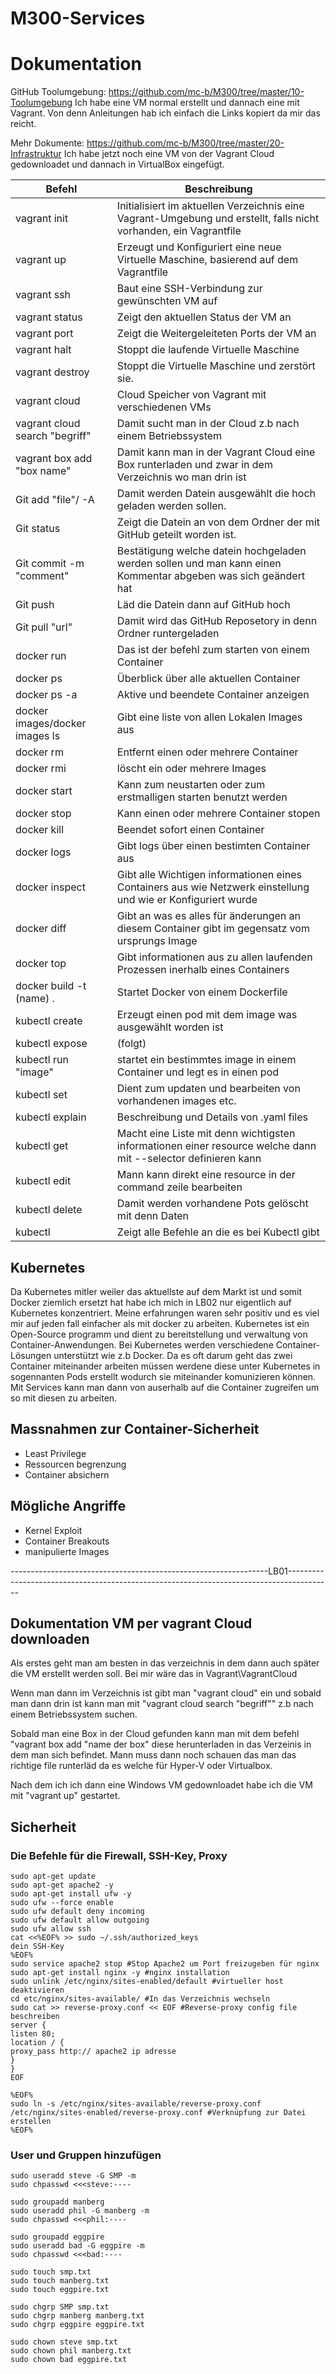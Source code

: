# M300-Services

# Dokumentation

GitHub Toolumgebung: https://github.com/mc-b/M300/tree/master/10-Toolumgebung
	Ich habe eine VM normal erstellt und dannach eine mit Vagrant.
    Von denn Anleitungen hab ich einfach die Links kopiert da mir das reicht.

Mehr Dokumente: https://github.com/mc-b/M300/tree/master/20-Infrastruktur
	Ich habe jetzt noch eine VM von der Vagrant Cloud gedownloadet und dannach in VirtualBox eingefügt.
	
  | Befehl                         | Beschreibung																										|
  |--------------------------------|--------------------------------------------------------------------------------------------------------------------|
  |vagrant init				   	   |Initialisiert im aktuellen Verzeichnis eine Vagrant-Umgebung und erstellt, falls nicht vorhanden, ein Vagrantfile   |
  |vagrant up					   |Erzeugt und Konfiguriert eine neue Virtuelle Maschine, basierend auf dem Vagrantfile                                |
  |vagrant ssh					   |Baut eine SSH-Verbindung zur gewünschten VM auf                                                                     |
  |vagrant status				   |Zeigt den aktuellen Status der VM an                                                                                |
  |vagrant port					   |Zeigt die Weitergeleiteten Ports der VM an                                                                          |
  |vagrant halt					   |Stoppt die laufende Virtuelle Maschine                                                                              |
  |vagrant destroy				   |Stoppt die Virtuelle Maschine und zerstört sie.                                                                     |
  |vagrant cloud                   |Cloud Speicher von Vagrant mit verschiedenen VMs																	|
  |vagrant cloud search "begriff"  |Damit sucht man in der Cloud z.b nach einem Betriebssystem															|
  |vagrant box add "box name"	   |Damit kann man in der Vagrant Cloud eine Box runterladen und zwar in dem Verzeichnis wo man drin ist				|
  |Git add "file"/ -A			   |Damit werden Datein ausgewählt die hoch geladen werden sollen.                                                      |
  |Git status                      |Zeigt die Datein an von dem Ordner der mit GitHub geteilt worden ist.                                               |
  |Git commit -m "comment"		   |Bestätigung welche datein hochgeladen werden sollen und man kann einen Kommentar abgeben was sich geändert hat      |
  |Git push                        |Läd die Datein dann auf GitHub hoch                                                                                 |
  |Git pull "url"                  |Damit wird das GitHub Reposetory in denn Ordner runtergeladen                                                       |
  |docker run 					   |Das ist der befehl zum starten von einem Container																	|
  |docker ps					   |Überblick über alle aktuellen Container																				|
  |docker ps -a					   |Aktive und beendete Container anzeigen																				|
  |docker images/docker images ls  |Gibt eine liste von allen Lokalen Images aus 																		|
  |docker rm					   |Entfernt einen oder mehrere Container																				|
  |docker rmi					   |löscht ein oder mehrere Images																						|
  |docker start					   |Kann zum neustarten oder zum erstmalligen starten benutzt werden													|
  |docker stop					   |Kann einen oder mehrere Container stopen																			|
  |docker kill 					   |Beendet sofort einen Container																						|
  |docker logs					   |Gibt logs über einen bestimten Container aus																		|
  |docker inspect				   |Gibt alle Wichtigen informationen eines Containers aus wie Netzwerk einstellung und wie er Konfiguriert wurde		|
  |docker diff					   |Gibt an was es alles für änderungen an diesem Container gibt im gegensatz vom ursprungs Image						|
  |docker top					   |Gibt informationen aus zu allen laufenden Prozessen inerhalb eines Containers										|
  |docker build -t (name) .		   |Startet Docker von einem Dockerfile																					|
  |kubectl create				   |Erzeugt einen pod mit dem image was ausgewählt worden ist															|
  |kubectl expose				   |(folgt)																												|
  |kubectl run "image"			   |startet ein bestimmtes image in einem Container und legt es in einen pod											|
  |kubectl set 					   |Dient zum updaten und bearbeiten von vorhandenen images etc.														|
  |kubectl explain 				   |Beschreibung und Details von .yaml files																			|
  |kubectl get                     |Macht eine Liste mit denn wichtigsten informationen einer resource welche dann mit --selector definieren kann		|
  |kubectl edit 				   |Mann kann direkt eine resource in der command zeile bearbeiten													    |
  |kubectl delete				   |Damit werden vorhandene Pots gelöscht mit denn Daten																|
  |kubectl						   |Zeigt alle Befehle an die es bei Kubectl gibt																		|
  
## Kubernetes

Da Kubernetes mitler weiler das aktuellste auf dem Markt ist und somit Docker ziemlich ersetzt hat habe ich mich in LB02 nur eigentlich auf Kubernetes
konzentriert. Meine erfahrungen waren sehr positiv und es viel mir auf jeden fall einfacher als mit docker zu arbeiten.
Kubernetes ist ein Open-Source programm und dient zu bereitstellung und verwaltung von Container-Anwendungen. Bei Kubernetes werden verschiedene Container-Lösungen
unterstützt wie z.b Docker. Da es oft darum geht das zwei Container miteinander arbeiten müssen werdene diese unter Kubernetes in sogennanten Pods erstellt wodurch sie
miteinander komunizieren können. Mit Services kann man dann von auserhalb auf die Container zugreifen um so mit diesen zu arbeiten.


## Massnahmen zur Container-Sicherheit
- Least Privilege
- Ressourcen begrenzung
- Container absichern

## Mögliche Angriffe
- Kernel Exploit
- Container Breakouts
- manipulierte Images

----------------------------------------------------------------LB01-----------------------------------------------------------------------------------------  
  
## Dokumentation VM per vagrant Cloud downloaden


Als erstes geht man am besten in das verzeichnis in dem dann auch später die VM erstellt werden soll.
Bei mir wäre das in Vagrant\VagrantCloud

Wenn man dann im Verzeichnis ist gibt man "vagrant cloud" ein und sobald man dann drin ist kann man
mit "vagrant cloud search "begriff"" z.b nach einem Betriebssystem suchen.

Sobald man eine Box in der Cloud gefunden kann man mit dem befehl "vagrant box add "name der box" diese herunterladen
in das Verzeinis in dem man sich befindet. Mann muss dann noch schauen das man das richtige file runterläd da es welche für Hyper-V oder Virtualbox.

Nach dem ich ich dann eine Windows VM gedownloadet habe ich die VM mit "vagrant up" gestartet.



## Sicherheit

### Die Befehle für die Firewall, SSH-Key, Proxy

```config.vm.provision "shell", inline: <<-SHELL
sudo apt-get update
sudo apt-get apache2 -y
sudo apt-get install ufw -y
sudo ufw --force enable
sudo ufw default deny incoming
sudo ufw default allow outgoing
sudo ufw allow ssh
cat <<%EOF% >> sudo ~/.ssh/authorized_keys
dein SSH-Key
%EOF%
sudo service apache2 stop #Stop Apache2 um Port freizugeben für nginx
sudo apt-get install nginx -y #nginx installation
sudo unlink /etc/nginx/sites-enabled/default #virtueller host deaktivieren
cd etc/nginx/sites-available/ #In das Verzeichnis wechseln
sudo cat >> reverse-proxy.conf << EOF #Reverse-proxy config file beschreiben
server {
listen 80;
location / {
proxy_pass http:// apache2 ip adresse
}
}
EOF

%EOF%
sudo ln -s /etc/nginx/sites-available/reverse-proxy.conf /etc/nginx/sites-enabled/reverse-proxy.conf #Verknüpfung zur Datei erstellen
%EOF%
```
### User und Gruppen hinzufügen

```sudo groupadd SMP
sudo useradd steve -G SMP -m
sudo chpasswd <<<steve:----

sudo groupadd manberg
sudo useradd phil -G manberg -m
sudo chpasswd <<<phil:----

sudo groupadd eggpire
sudo useradd bad -G eggpire -m
sudo chpasswd <<<bad:----

sudo touch smp.txt
sudo touch manberg.txt
sudo touch eggpire.txt

sudo chgrp SMP smp.txt
sudo chgrp manberg manberg.txt
sudo chgrp eggpire eggpire.txt

sudo chown steve smp.txt
sudo chown phil manberg.txt
sudo chown bad eggpire.txt
```
